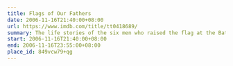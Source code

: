```yaml
---
title: Flags of Our Fathers
date: 2006-11-16T21:40:00+08:00
url: https://www.imdb.com/title/tt0418689/
summary: The life stories of the six men who raised the flag at the Battle of Iwo Jima, a turning point in World War II.
start: 2006-11-16T21:40:00+08:00
end: 2006-11-16T23:55:00+08:00
place_id: 849vcw79+qg
---
```

